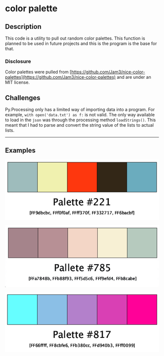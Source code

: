 # color palette

## Description

This code is a utility to pull out random color palettes. This function is planned to be used in future projects and this is the program is the base for that.

### Disclosure

Color palettes were pulled from [https://github.com/Jam3/nice-color-palettes](https://github.com/Jam3/nice-color-palettes) and are under an MIT license. 

## Challenges

Py.Processing only has a limited way of importing data into a program. For example, `with open('data.txt') as f:` is not valid. The only way available to load in the `json` was through the processing method `loadStrings()`. This meant that I had to parse and convert the string value of the lists to actual lists.


---
## Examples

![color-palette](./color-palette2.png)

![color-palette](./color-palette.png)

![color-palette](./color-palette3.png)

